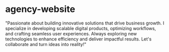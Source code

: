# agency-website
"Passionate about building innovative solutions that drive business growth. I specialize in developing scalable digital products, optimizing workflows, and crafting seamless user experiences. Always exploring new technologies to enhance efficiency and deliver impactful results. Let's collaborate and turn ideas into reality!"
